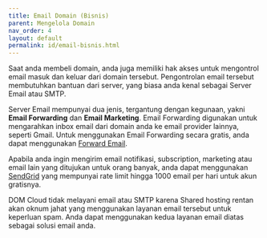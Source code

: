 ```yaml
---
title: Email Domain (Bisnis)
parent: Mengelola Domain
nav_order: 4
layout: default
permalink: id/email-bisnis.html
---
```


Saat anda membeli domain, anda juga memiliki hak akses untuk mengontrol email masuk dan keluar dari domain tersebut. Pengontrolan email tersebut membutuhkan bantuan dari server, yang biasa anda kenal sebagai Server Email atau SMTP.

Server Email mempunyai dua jenis, tergantung dengan kegunaan, yakni **Email Forwarding** dan **Email Marketing**. Email Forwarding digunakan untuk mengarahkan inbox email dari domain anda ke email provider lainnya, seperti Gmail. Untuk menggunakan Email Forwarding secara gratis, anda dapat menggunakan [Forward Email](https://forwardemail.net).

Apabila anda ingin mengirim email notifikasi, subscription, marketing atau email lain yang ditujukan untuk orang banyak, anda dapat menggunakan [SendGrid](https://sendgrid.com) yang mempunyai rate limit hingga 1000 email per hari untuk akun gratisnya.

DOM Cloud tidak melayani email atau SMTP karena Shared hosting rentan akan oknum jahat yang menggunakan layanan email tersebut untuk keperluan spam. Anda dapat menggunakan kedua layanan email diatas sebagai solusi email anda.
